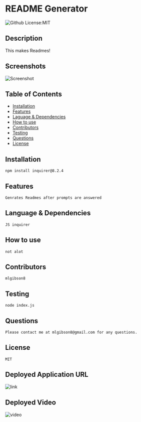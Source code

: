 # README Generator
![Github License:MIT](https://img.shields.io/badge/License-MIT-yellow.svg)
## Description
  This makes Readmes!
## Screenshots
![Screenshot](C:\users\michael\bootcamp\README_Generator\readme.png)
## Table of Contents
* [Installation](#installation)
* [Features](#features)
* [Laguage & Dependencies](#language)
* [How to use](#howtouse)
* [Contributors](#contributors)
* [Testing](#testing)
* [Questions](#questions)
* [License](#license)
## Installation
    npm install inquirer@8.2.4
## Features
    Genrates Readmes after prompts are answered
## Language & Dependencies
    JS inquirer
## How to use
    not alot
## Contributors
    mlgibson8
## Testing
    node index.js
## Questions
    Please contact me at mlgibson8@gmail.com for any questions.
## License
    MIT
## Deployed Application URL
![link](https://github.com/mlgibson8/README_Generator)

## Deployed Video
![video](https://drive.google.com/file/d/15oJCLhW9x-nEzB7GZLdv_UqPuZjuSR7K/view?usp=sharing)
